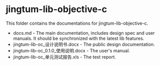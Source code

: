 # jingtum-lib-objective-c
This folder contains the documentations for jingtum-lib-objective-c.

* docs.md - The main documentation, includes design spec and user manuals. It should be synchronized with the latest lib features.
* jingtum-lib-oc_设计说明书.docx - The public design documentation. 
* jingtum-lib-oc_0.1.0_使用说明.docx - The user's manual. 
* jingtum-lib-oc_单元测试报告.xls - The test report. 
